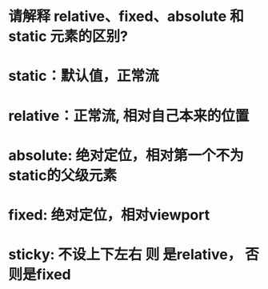 # 请解释 relative、fixed、absolute 和 static 元素的区别?

# static：默认值，正常流
# relative：正常流, 相对自己本来的位置
# absolute: 绝对定位，相对第一个不为static的父级元素
# fixed: 绝对定位，相对viewport
# sticky: 不设上下左右 则 是relative， 否则是fixed



